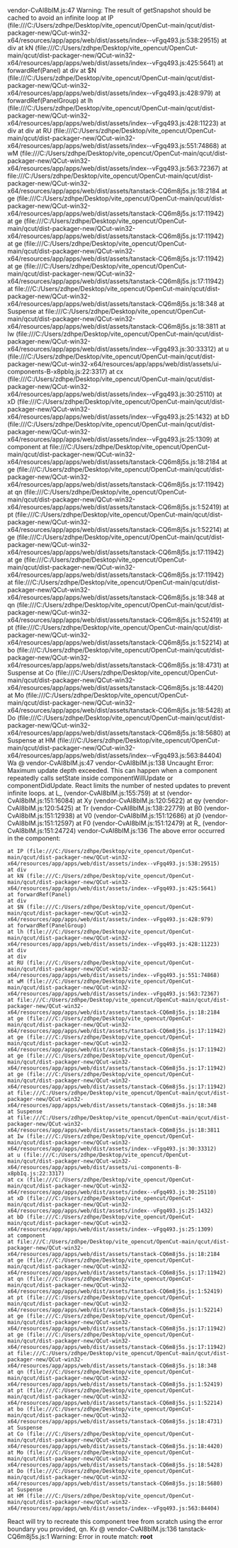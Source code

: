 vendor-CvAI8bIM.js:47 Warning: The result of getSnapshot should be cached to avoid an infinite loop
    at IP (file:///C:/Users/zdhpe/Desktop/vite_opencut/OpenCut-main/qcut/dist-packager-new/QCut-win32-x64/resources/app/apps/web/dist/assets/index--vFgq493.js:538:29515)
    at div
    at kN (file:///C:/Users/zdhpe/Desktop/vite_opencut/OpenCut-main/qcut/dist-packager-new/QCut-win32-x64/resources/app/apps/web/dist/assets/index--vFgq493.js:425:5641)
    at forwardRef(Panel)
    at div
    at $N (file:///C:/Users/zdhpe/Desktop/vite_opencut/OpenCut-main/qcut/dist-packager-new/QCut-win32-x64/resources/app/apps/web/dist/assets/index--vFgq493.js:428:979)
    at forwardRef(PanelGroup)
    at lh (file:///C:/Users/zdhpe/Desktop/vite_opencut/OpenCut-main/qcut/dist-packager-new/QCut-win32-x64/resources/app/apps/web/dist/assets/index--vFgq493.js:428:11223)
    at div
    at div
    at RU (file:///C:/Users/zdhpe/Desktop/vite_opencut/OpenCut-main/qcut/dist-packager-new/QCut-win32-x64/resources/app/apps/web/dist/assets/index--vFgq493.js:551:74868)
    at wM (file:///C:/Users/zdhpe/Desktop/vite_opencut/OpenCut-main/qcut/dist-packager-new/QCut-win32-x64/resources/app/apps/web/dist/assets/index--vFgq493.js:563:72367)
    at file:///C:/Users/zdhpe/Desktop/vite_opencut/OpenCut-main/qcut/dist-packager-new/QCut-win32-x64/resources/app/apps/web/dist/assets/tanstack-CQ6m8j5s.js:18:2184
    at ge (file:///C:/Users/zdhpe/Desktop/vite_opencut/OpenCut-main/qcut/dist-packager-new/QCut-win32-x64/resources/app/apps/web/dist/assets/tanstack-CQ6m8j5s.js:17:11942)
    at ge (file:///C:/Users/zdhpe/Desktop/vite_opencut/OpenCut-main/qcut/dist-packager-new/QCut-win32-x64/resources/app/apps/web/dist/assets/tanstack-CQ6m8j5s.js:17:11942)
    at ge (file:///C:/Users/zdhpe/Desktop/vite_opencut/OpenCut-main/qcut/dist-packager-new/QCut-win32-x64/resources/app/apps/web/dist/assets/tanstack-CQ6m8j5s.js:17:11942)
    at ge (file:///C:/Users/zdhpe/Desktop/vite_opencut/OpenCut-main/qcut/dist-packager-new/QCut-win32-x64/resources/app/apps/web/dist/assets/tanstack-CQ6m8j5s.js:17:11942)
    at file:///C:/Users/zdhpe/Desktop/vite_opencut/OpenCut-main/qcut/dist-packager-new/QCut-win32-x64/resources/app/apps/web/dist/assets/tanstack-CQ6m8j5s.js:18:348
    at Suspense
    at file:///C:/Users/zdhpe/Desktop/vite_opencut/OpenCut-main/qcut/dist-packager-new/QCut-win32-x64/resources/app/apps/web/dist/assets/tanstack-CQ6m8j5s.js:18:3811
    at Iw (file:///C:/Users/zdhpe/Desktop/vite_opencut/OpenCut-main/qcut/dist-packager-new/QCut-win32-x64/resources/app/apps/web/dist/assets/index--vFgq493.js:30:33312)
    at u (file:///C:/Users/zdhpe/Desktop/vite_opencut/OpenCut-main/qcut/dist-packager-new/QCut-win32-x64/resources/app/apps/web/dist/assets/ui-components-B-x8pbIq.js:22:3317)
    at cx (file:///C:/Users/zdhpe/Desktop/vite_opencut/OpenCut-main/qcut/dist-packager-new/QCut-win32-x64/resources/app/apps/web/dist/assets/index--vFgq493.js:30:25110)
    at xD (file:///C:/Users/zdhpe/Desktop/vite_opencut/OpenCut-main/qcut/dist-packager-new/QCut-win32-x64/resources/app/apps/web/dist/assets/index--vFgq493.js:25:1432)
    at bD (file:///C:/Users/zdhpe/Desktop/vite_opencut/OpenCut-main/qcut/dist-packager-new/QCut-win32-x64/resources/app/apps/web/dist/assets/index--vFgq493.js:25:1309)
    at component
    at file:///C:/Users/zdhpe/Desktop/vite_opencut/OpenCut-main/qcut/dist-packager-new/QCut-win32-x64/resources/app/apps/web/dist/assets/tanstack-CQ6m8j5s.js:18:2184
    at ge (file:///C:/Users/zdhpe/Desktop/vite_opencut/OpenCut-main/qcut/dist-packager-new/QCut-win32-x64/resources/app/apps/web/dist/assets/tanstack-CQ6m8j5s.js:17:11942)
    at qn (file:///C:/Users/zdhpe/Desktop/vite_opencut/OpenCut-main/qcut/dist-packager-new/QCut-win32-x64/resources/app/apps/web/dist/assets/tanstack-CQ6m8j5s.js:1:52419)
    at pt (file:///C:/Users/zdhpe/Desktop/vite_opencut/OpenCut-main/qcut/dist-packager-new/QCut-win32-x64/resources/app/apps/web/dist/assets/tanstack-CQ6m8j5s.js:1:52214)
    at ge (file:///C:/Users/zdhpe/Desktop/vite_opencut/OpenCut-main/qcut/dist-packager-new/QCut-win32-x64/resources/app/apps/web/dist/assets/tanstack-CQ6m8j5s.js:17:11942)
    at ge (file:///C:/Users/zdhpe/Desktop/vite_opencut/OpenCut-main/qcut/dist-packager-new/QCut-win32-x64/resources/app/apps/web/dist/assets/tanstack-CQ6m8j5s.js:17:11942)
    at file:///C:/Users/zdhpe/Desktop/vite_opencut/OpenCut-main/qcut/dist-packager-new/QCut-win32-x64/resources/app/apps/web/dist/assets/tanstack-CQ6m8j5s.js:18:348
    at qn (file:///C:/Users/zdhpe/Desktop/vite_opencut/OpenCut-main/qcut/dist-packager-new/QCut-win32-x64/resources/app/apps/web/dist/assets/tanstack-CQ6m8j5s.js:1:52419)
    at pt (file:///C:/Users/zdhpe/Desktop/vite_opencut/OpenCut-main/qcut/dist-packager-new/QCut-win32-x64/resources/app/apps/web/dist/assets/tanstack-CQ6m8j5s.js:1:52214)
    at bo (file:///C:/Users/zdhpe/Desktop/vite_opencut/OpenCut-main/qcut/dist-packager-new/QCut-win32-x64/resources/app/apps/web/dist/assets/tanstack-CQ6m8j5s.js:18:4731)
    at Suspense
    at Co (file:///C:/Users/zdhpe/Desktop/vite_opencut/OpenCut-main/qcut/dist-packager-new/QCut-win32-x64/resources/app/apps/web/dist/assets/tanstack-CQ6m8j5s.js:18:4420)
    at Mo (file:///C:/Users/zdhpe/Desktop/vite_opencut/OpenCut-main/qcut/dist-packager-new/QCut-win32-x64/resources/app/apps/web/dist/assets/tanstack-CQ6m8j5s.js:18:5428)
    at Do (file:///C:/Users/zdhpe/Desktop/vite_opencut/OpenCut-main/qcut/dist-packager-new/QCut-win32-x64/resources/app/apps/web/dist/assets/tanstack-CQ6m8j5s.js:18:5680)
    at Suspense
    at HM (file:///C:/Users/zdhpe/Desktop/vite_opencut/OpenCut-main/qcut/dist-packager-new/QCut-win32-x64/resources/app/apps/web/dist/assets/index--vFgq493.js:563:84404)
Wa @ vendor-CvAI8bIM.js:47
vendor-CvAI8bIM.js:138 Uncaught Error: Maximum update depth exceeded. This can happen when a component repeatedly calls setState inside componentWillUpdate or componentDidUpdate. React limits the number of nested updates to prevent infinite loops.
    at L_ (vendor-CvAI8bIM.js:155:759)
    at st (vendor-CvAI8bIM.js:151:16084)
    at Xy (vendor-CvAI8bIM.js:120:5622)
    at qy (vendor-CvAI8bIM.js:120:5425)
    at Tr (vendor-CvAI8bIM.js:138:22779)
    at B0 (vendor-CvAI8bIM.js:151:12938)
    at V0 (vendor-CvAI8bIM.js:151:12686)
    at j0 (vendor-CvAI8bIM.js:151:12597)
    at F0 (vendor-CvAI8bIM.js:151:12479)
    at R_ (vendor-CvAI8bIM.js:151:24724)
vendor-CvAI8bIM.js:136 The above error occurred in the <IP> component:

    at IP (file:///C:/Users/zdhpe/Desktop/vite_opencut/OpenCut-main/qcut/dist-packager-new/QCut-win32-x64/resources/app/apps/web/dist/assets/index--vFgq493.js:538:29515)
    at div
    at kN (file:///C:/Users/zdhpe/Desktop/vite_opencut/OpenCut-main/qcut/dist-packager-new/QCut-win32-x64/resources/app/apps/web/dist/assets/index--vFgq493.js:425:5641)
    at forwardRef(Panel)
    at div
    at $N (file:///C:/Users/zdhpe/Desktop/vite_opencut/OpenCut-main/qcut/dist-packager-new/QCut-win32-x64/resources/app/apps/web/dist/assets/index--vFgq493.js:428:979)
    at forwardRef(PanelGroup)
    at lh (file:///C:/Users/zdhpe/Desktop/vite_opencut/OpenCut-main/qcut/dist-packager-new/QCut-win32-x64/resources/app/apps/web/dist/assets/index--vFgq493.js:428:11223)
    at div
    at div
    at RU (file:///C:/Users/zdhpe/Desktop/vite_opencut/OpenCut-main/qcut/dist-packager-new/QCut-win32-x64/resources/app/apps/web/dist/assets/index--vFgq493.js:551:74868)
    at wM (file:///C:/Users/zdhpe/Desktop/vite_opencut/OpenCut-main/qcut/dist-packager-new/QCut-win32-x64/resources/app/apps/web/dist/assets/index--vFgq493.js:563:72367)
    at file:///C:/Users/zdhpe/Desktop/vite_opencut/OpenCut-main/qcut/dist-packager-new/QCut-win32-x64/resources/app/apps/web/dist/assets/tanstack-CQ6m8j5s.js:18:2184
    at ge (file:///C:/Users/zdhpe/Desktop/vite_opencut/OpenCut-main/qcut/dist-packager-new/QCut-win32-x64/resources/app/apps/web/dist/assets/tanstack-CQ6m8j5s.js:17:11942)
    at ge (file:///C:/Users/zdhpe/Desktop/vite_opencut/OpenCut-main/qcut/dist-packager-new/QCut-win32-x64/resources/app/apps/web/dist/assets/tanstack-CQ6m8j5s.js:17:11942)
    at ge (file:///C:/Users/zdhpe/Desktop/vite_opencut/OpenCut-main/qcut/dist-packager-new/QCut-win32-x64/resources/app/apps/web/dist/assets/tanstack-CQ6m8j5s.js:17:11942)
    at ge (file:///C:/Users/zdhpe/Desktop/vite_opencut/OpenCut-main/qcut/dist-packager-new/QCut-win32-x64/resources/app/apps/web/dist/assets/tanstack-CQ6m8j5s.js:17:11942)
    at file:///C:/Users/zdhpe/Desktop/vite_opencut/OpenCut-main/qcut/dist-packager-new/QCut-win32-x64/resources/app/apps/web/dist/assets/tanstack-CQ6m8j5s.js:18:348
    at Suspense
    at file:///C:/Users/zdhpe/Desktop/vite_opencut/OpenCut-main/qcut/dist-packager-new/QCut-win32-x64/resources/app/apps/web/dist/assets/tanstack-CQ6m8j5s.js:18:3811
    at Iw (file:///C:/Users/zdhpe/Desktop/vite_opencut/OpenCut-main/qcut/dist-packager-new/QCut-win32-x64/resources/app/apps/web/dist/assets/index--vFgq493.js:30:33312)
    at u (file:///C:/Users/zdhpe/Desktop/vite_opencut/OpenCut-main/qcut/dist-packager-new/QCut-win32-x64/resources/app/apps/web/dist/assets/ui-components-B-x8pbIq.js:22:3317)
    at cx (file:///C:/Users/zdhpe/Desktop/vite_opencut/OpenCut-main/qcut/dist-packager-new/QCut-win32-x64/resources/app/apps/web/dist/assets/index--vFgq493.js:30:25110)
    at xD (file:///C:/Users/zdhpe/Desktop/vite_opencut/OpenCut-main/qcut/dist-packager-new/QCut-win32-x64/resources/app/apps/web/dist/assets/index--vFgq493.js:25:1432)
    at bD (file:///C:/Users/zdhpe/Desktop/vite_opencut/OpenCut-main/qcut/dist-packager-new/QCut-win32-x64/resources/app/apps/web/dist/assets/index--vFgq493.js:25:1309)
    at component
    at file:///C:/Users/zdhpe/Desktop/vite_opencut/OpenCut-main/qcut/dist-packager-new/QCut-win32-x64/resources/app/apps/web/dist/assets/tanstack-CQ6m8j5s.js:18:2184
    at ge (file:///C:/Users/zdhpe/Desktop/vite_opencut/OpenCut-main/qcut/dist-packager-new/QCut-win32-x64/resources/app/apps/web/dist/assets/tanstack-CQ6m8j5s.js:17:11942)
    at qn (file:///C:/Users/zdhpe/Desktop/vite_opencut/OpenCut-main/qcut/dist-packager-new/QCut-win32-x64/resources/app/apps/web/dist/assets/tanstack-CQ6m8j5s.js:1:52419)
    at pt (file:///C:/Users/zdhpe/Desktop/vite_opencut/OpenCut-main/qcut/dist-packager-new/QCut-win32-x64/resources/app/apps/web/dist/assets/tanstack-CQ6m8j5s.js:1:52214)
    at ge (file:///C:/Users/zdhpe/Desktop/vite_opencut/OpenCut-main/qcut/dist-packager-new/QCut-win32-x64/resources/app/apps/web/dist/assets/tanstack-CQ6m8j5s.js:17:11942)
    at ge (file:///C:/Users/zdhpe/Desktop/vite_opencut/OpenCut-main/qcut/dist-packager-new/QCut-win32-x64/resources/app/apps/web/dist/assets/tanstack-CQ6m8j5s.js:17:11942)
    at file:///C:/Users/zdhpe/Desktop/vite_opencut/OpenCut-main/qcut/dist-packager-new/QCut-win32-x64/resources/app/apps/web/dist/assets/tanstack-CQ6m8j5s.js:18:348
    at qn (file:///C:/Users/zdhpe/Desktop/vite_opencut/OpenCut-main/qcut/dist-packager-new/QCut-win32-x64/resources/app/apps/web/dist/assets/tanstack-CQ6m8j5s.js:1:52419)
    at pt (file:///C:/Users/zdhpe/Desktop/vite_opencut/OpenCut-main/qcut/dist-packager-new/QCut-win32-x64/resources/app/apps/web/dist/assets/tanstack-CQ6m8j5s.js:1:52214)
    at bo (file:///C:/Users/zdhpe/Desktop/vite_opencut/OpenCut-main/qcut/dist-packager-new/QCut-win32-x64/resources/app/apps/web/dist/assets/tanstack-CQ6m8j5s.js:18:4731)
    at Suspense
    at Co (file:///C:/Users/zdhpe/Desktop/vite_opencut/OpenCut-main/qcut/dist-packager-new/QCut-win32-x64/resources/app/apps/web/dist/assets/tanstack-CQ6m8j5s.js:18:4420)
    at Mo (file:///C:/Users/zdhpe/Desktop/vite_opencut/OpenCut-main/qcut/dist-packager-new/QCut-win32-x64/resources/app/apps/web/dist/assets/tanstack-CQ6m8j5s.js:18:5428)
    at Do (file:///C:/Users/zdhpe/Desktop/vite_opencut/OpenCut-main/qcut/dist-packager-new/QCut-win32-x64/resources/app/apps/web/dist/assets/tanstack-CQ6m8j5s.js:18:5680)
    at Suspense
    at HM (file:///C:/Users/zdhpe/Desktop/vite_opencut/OpenCut-main/qcut/dist-packager-new/QCut-win32-x64/resources/app/apps/web/dist/assets/index--vFgq493.js:563:84404)

React will try to recreate this component tree from scratch using the error boundary you provided, qn.
Kv @ vendor-CvAI8bIM.js:136
tanstack-CQ6m8j5s.js:1 Warning: Error in route match: __root__